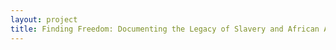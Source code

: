 ```yaml
--- 
layout: project 
title: Finding Freedom: Documenting the Legacy of Slavery and African American History through the Collections of the Maryland State Archives
---
```



